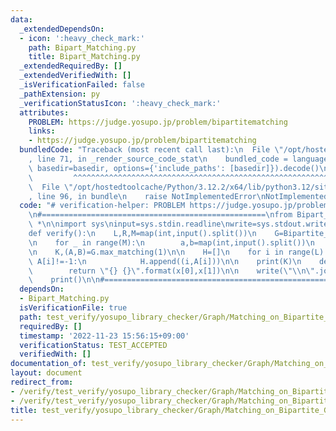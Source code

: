 ```yaml
---
data:
  _extendedDependsOn:
  - icon: ':heavy_check_mark:'
    path: Bipart_Matching.py
    title: Bipart_Matching.py
  _extendedRequiredBy: []
  _extendedVerifiedWith: []
  _isVerificationFailed: false
  _pathExtension: py
  _verificationStatusIcon: ':heavy_check_mark:'
  attributes:
    PROBLEM: https://judge.yosupo.jp/problem/bipartitematching
    links:
    - https://judge.yosupo.jp/problem/bipartitematching
  bundledCode: "Traceback (most recent call last):\n  File \"/opt/hostedtoolcache/Python/3.12.2/x64/lib/python3.12/site-packages/onlinejudge_verify/documentation/build.py\"\
    , line 71, in _render_source_code_stat\n    bundled_code = language.bundle(stat.path,\
    \ basedir=basedir, options={'include_paths': [basedir]}).decode()\n          \
    \         ^^^^^^^^^^^^^^^^^^^^^^^^^^^^^^^^^^^^^^^^^^^^^^^^^^^^^^^^^^^^^^^^^^^^^^^^^^^^^^^^^\n\
    \  File \"/opt/hostedtoolcache/Python/3.12.2/x64/lib/python3.12/site-packages/onlinejudge_verify/languages/python.py\"\
    , line 96, in bundle\n    raise NotImplementedError\nNotImplementedError\n"
  code: "# verification-helper: PROBLEM https://judge.yosupo.jp/problem/bipartitematching\n\
    \n#==================================================\nfrom Bipart_Matching import\
    \ *\n\nimport sys\ninput=sys.stdin.readline\nwrite=sys.stdout.write\n\n#==================================================\n\
    def verify():\n    L,R,M=map(int,input().split())\n    G=Bipartite_Matching(L,R)\n\
    \n    for _ in range(M):\n        a,b=map(int,input().split())\n        G.add_edge(a,b)\n\
    \n    K,(A,B)=G.max_matching(1)\n\n    H=[]\n    for i in range(L):\n        if\
    \ A[i]!=-1:\n            H.append((i,A[i]))\n\n    print(K)\n    def string(x):\n\
    \        return \"{} {}\".format(x[0],x[1])\n\n    write(\"\\n\".join(map(string,H)))\n\
    \    print()\n\n#==================================================\nverify()\n"
  dependsOn:
  - Bipart_Matching.py
  isVerificationFile: true
  path: test_verify/yosupo_library_checker/Graph/Matching_on_Bipartite_Graph.test.py
  requiredBy: []
  timestamp: '2022-11-23 15:56:15+09:00'
  verificationStatus: TEST_ACCEPTED
  verifiedWith: []
documentation_of: test_verify/yosupo_library_checker/Graph/Matching_on_Bipartite_Graph.test.py
layout: document
redirect_from:
- /verify/test_verify/yosupo_library_checker/Graph/Matching_on_Bipartite_Graph.test.py
- /verify/test_verify/yosupo_library_checker/Graph/Matching_on_Bipartite_Graph.test.py.html
title: test_verify/yosupo_library_checker/Graph/Matching_on_Bipartite_Graph.test.py
---
```

